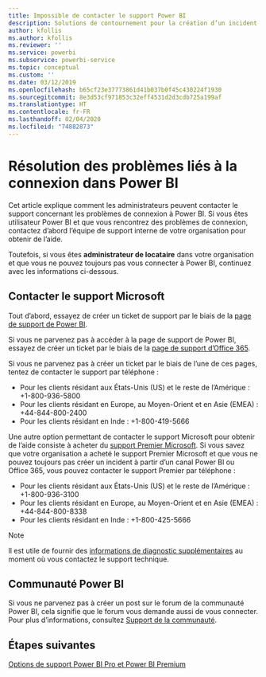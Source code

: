 ```yaml
---
title: Impossible de contacter le support Power BI
description: Solutions de contournement pour la création d’un incident Power BI si un utilisateur ne peut pas se connecter
author: kfollis
ms.author: kfollis
ms.reviewer: ''
ms.service: powerbi
ms.subservice: powerbi-service
ms.topic: conceptual
ms.custom: ''
ms.date: 03/12/2019
ms.openlocfilehash: b65cf23e37773861d41b037b0f45c430224f1930
ms.sourcegitcommit: 8e3d53cf971853c32eff4531d2d3cdb725a199af
ms.translationtype: HT
ms.contentlocale: fr-FR
ms.lasthandoff: 02/04/2020
ms.locfileid: "74882873"
---
```

# <a name="troubleshooting-sign-in-issues-for-power-bi"></a>Résolution des problèmes liés à la connexion dans Power BI

Cet article explique comment les administrateurs peuvent contacter le support concernant les problèmes de connexion à Power BI. Si vous êtes utilisateur Power BI et que vous rencontrez des problèmes de connexion, contactez d’abord l’équipe de support interne de votre organisation pour obtenir de l’aide.

Toutefois, si vous êtes **administrateur de locataire** dans votre organisation et que vous ne pouvez toujours pas vous connecter à Power BI, continuez avec les informations ci-dessous.

## <a name="contact-microsoft-support"></a>Contacter le support Microsoft

Tout d’abord, essayez de créer un ticket de support par le biais de la [page de support de Power BI](https://powerbi.microsoft.com/support/).

Si vous ne parvenez pas à accéder à la page de support de Power BI, essayez de créer un ticket par le biais de la [page de support d’Office 365](https://support.office.com/home/contact).

Si vous ne parvenez pas à créer un ticket par le biais de l’une de ces pages, tentez de contacter le support par téléphone :

* Pour les clients résidant aux États-Unis (US) et le reste de l’Amérique : +1-800-936-5800
* Pour les clients résidant en Europe, au Moyen-Orient et en Asie (EMEA) : +44-844-800-2400
* Pour les clients résidant en Inde : +1-800-419-5666

Une autre option permettant de contacter le support Microsoft pour obtenir de l’aide consiste à acheter du [support Premier Microsoft](https://support.microsoft.com/premier). Si vous savez que votre organisation a acheté le support Premier Microsoft et que vous ne pouvez toujours pas créer un incident à partir d’un canal Power BI ou Office 365, vous pouvez contacter le support Premier par téléphone :

* Pour les clients résidant aux États-Unis (US) et le reste de l’Amérique : +1-800-936-3100
* Pour les clients résidant en Europe, au Moyen-Orient et en Asie (EMEA) : +44-844-800-8338
* Pour les clients résidant en Inde : +1-800-425-5666

> [!Note]
> Il est utile de fournir des [informations de diagnostic supplémentaires](service-admin-capturing-additional-diagnostic-information-for-power-bi.md) au moment où vous contactez le support technique.

## <a name="power-bi-community"></a>Communauté Power BI

Si vous ne parvenez pas à créer un post sur le forum de la communauté Power BI, cela signifie que le forum vous demande aussi de vous connecter. Pour plus d’informations, consultez [Support de la communauté](https://community.powerbi.com/t5/Community-Support/ct-p/PBI_CommunitySupport).

## <a name="next-steps"></a>Étapes suivantes

[Options de support Power BI Pro et Power BI Premium](service-support-options.md)
